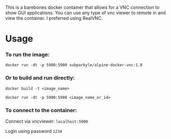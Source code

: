 This is a barebones docker container that allows for a VNC connection to show GUI applications. You can use any type of vnc viewer to remote in and view the container. I preferred using RealVNC. 

# Usage

### To run the image:
`docker run -dt -p 5900:5900 subparkyle/alpine-docker-vnc:1.0`

### Or to build and run directly:
`docker build -t <image_name>`

`docker run -dt -p 5900:5900 <image_name_or_id>`

### To connect to the container:
Connect via vncviewer: `localhost:5900`

Login using password `1234`

